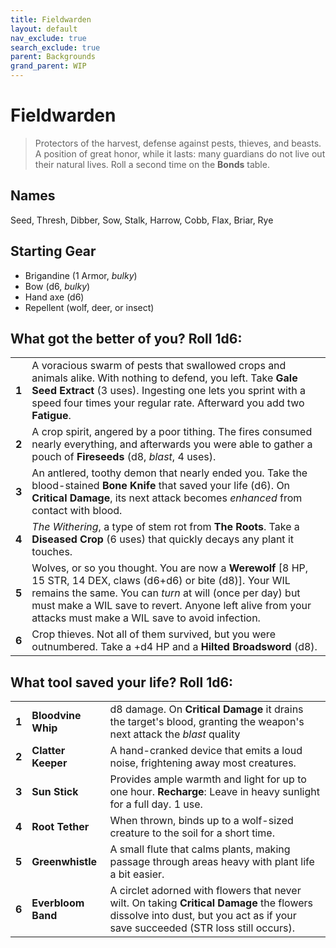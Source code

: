 ```yaml
---
title: Fieldwarden
layout: default
nav_exclude: true
search_exclude: true
parent: Backgrounds
grand_parent: WIP
---
```


# Fieldwarden

> Protectors of the harvest, defense against pests, thieves, and beasts. A position of great honor, while it lasts: many guardians do not live out their natural lives. Roll a second time on the **Bonds** table. 

## Names

Seed, Thresh, Dibber, Sow, Stalk, Harrow, Cobb, Flax, Briar, Rye 

## Starting Gear

- Brigandine (1 Armor, _bulky_)
- Bow (d6, _bulky_)
- Hand axe (d6)
- Repellent (wolf, deer, or insect)
 
## What got the better of you? Roll 1d6:

|       |                                                                         |
| ----- | --------------------------------------------------------------- |
| **1** | A voracious swarm of pests that swallowed crops and animals alike. With nothing to defend, you left. Take **Gale Seed Extract** (3 uses).  Ingesting one lets you sprint with a speed four times your regular rate. Afterward you add two **Fatigue**.        |
| **2** | A crop spirit, angered by a poor tithing. The fires consumed nearly everything, and afterwards you were able to gather a pouch of **Fireseeds** (d8, _blast_, 4 uses).        |
| **3** | An antlered, toothy demon that nearly ended you. Take the blood-stained **Bone Knife** that saved your life (d6). On **Critical Damage**, its next attack becomes _enhanced_ from contact with blood. |
| **4** | _The Withering_, a type of stem rot from **The Roots**. Take a **Diseased Crop** (6 uses) that quickly decays any plant it touches.                        |
| **5** | Wolves, or so you thought. You are now a **Werewolf** [8 HP, 15 STR, 14 DEX, claws (d6+d6) or bite (d8)]. Your WIL remains the same. You can _turn_ at will (once per day) but must make a WIL save to revert. Anyone left alive from your attacks must make a WIL save to avoid infection. |
| **6** | Crop thieves. Not all of them survived, but you were outnumbered. Take a +d4 HP and a **Hilted Broadsword** (d8).  |

## What tool saved your life? Roll 1d6:

|       |                    |                                                                                                                                               |
| ----- | ------------------ | --------------------------------------------------------------------------------------------------------------------------------------------- |
| **1** | **Bloodvine Whip** | d8 damage. On **Critical Damage** it drains the target's blood, granting the weapon's next attack the _blast_ quality             |
| **2** | **Clatter Keeper** | A hand-cranked device that emits a loud noise, frightening away most creatures.                                                               |
| **3** | **Sun Stick**      | Provides ample warmth and light for up to one hour. **Recharge**: Leave in heavy sunlight for a full day. 1 use. |
| **4** | **Root Tether**    | When thrown, binds up to a wolf-sized creature to the soil for a short time.                                                                        |
| **5** | **Greenwhistle**   | A small flute that calms plants, making passage through areas heavy with plant life a bit easier.                                                   |
| **6** | **Everbloom Band** | A circlet adorned with flowers that never wilt. On taking **Critical Damage** the flowers dissolve into dust, but you act as if your save succeeded (STR loss still occurs). |
